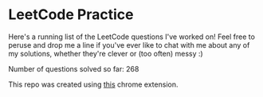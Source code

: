 # LeetCode Practice

Here's a running list of the LeetCode questions I've worked on! Feel free to peruse and drop me a line if you've ever like to chat with me about any of my solutions, whether they're clever or (too often) messy :)

Number of questions solved so far: 268

This repo was created using [this](https://github.com/QasimWani/LeetHub) chrome extension.
